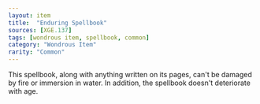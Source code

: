 ```yaml
---
layout: item
title:  "Enduring Spellbook"
sources: [XGE.137]
tags: [wondrous item, spellbook, common]
category: "Wondrous Item"
rarity: "Common"
---
```


This spellbook, along with anything written on its pages, can't be damaged by fire or immersion in water. In addition, the spellbook doesn't deteriorate with age.